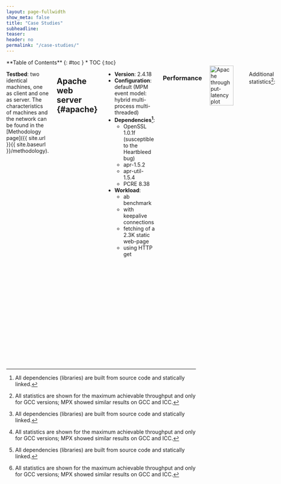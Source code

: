 ```yaml
---
layout: page-fullwidth
show_meta: false
title: "Case Studies"
subheadline:
teaser:
header: no
permalink: "/case-studies/"
---
```


<div class="row">
<div class="medium-4 medium-push-8 columns" markdown="1">
<div class="panel radius" markdown="1">
**Table of Contents**
{: #toc }
*  TOC
{:toc}
</div>
</div><!-- /.medium-4.columns -->



<div class="medium-8 medium-pull-4 columns" markdown="1">

**Testbed**: two identical machines, one as client and one as server.
The characteristics of machines and the network can be found in the [Methodology page]({{ site.url }}{{ site.baseurl }}/methodology).

## Apache web server  {#apache}

* **Version**: 2.4.18
* **Configuration**: default (MPM event model: hybrid multi-process multi-threaded)
* **Dependencies[^deps]**:
  * OpenSSL 1.0.1f (susceptible to the Heartbleed bug)
  * apr-1.5.2
  * apr-util-1.5.4
  * PCRE 8.38
* **Workload**:
  * ab benchmark
  * with keepalive connections
  * fetching of a 2.3K static web-page
  * using HTTP get

### Performance
<img class="t20" width="75%" src="{{ site.urlimg }}apache_tput.jpg" alt="Apache throughput-latency plot">

Additional statistics[^stats]:

|                        | Native | MPX  | ASan |
|:-----------------------|-------:|-----:|-----:|
| Throughput (MBit/s)    | 865    | 850  | 865  |
| CPU utilization (%)    | 480    | 510  | 500  |
| Instructions/cycle     | 0.6    | 0.63 | 0.74 |
|----
| Resident Set Size (MB) | 9.4    | 120  | 33   |
| Minor page faults (K)  | 2.6    | 4.1  | 9.6  |
|----
| L1 cache misses (%)    | 12     | 14   | 12   |
| LLC cache misses (%)   | 1.2    | **_8_**| 1.6  |
|=====
| (network is a bottleneck in all cases)

**Performance Summary**: GCC-MPX, ICC-MPX, and AddressSanitizer all show minimal overheads, achieving 95.3%, 95.7%, and 97.5% of native throughput. Overhead in latency did not exceed 5%. Such good performance is explained by the fact that our experiment was limited by the network and not CPU or memory.

**Memory Summary**: AddressSanitizer exhibits an expected 3.5X overhead. In contrast, MPX variants have dramatic 12.8X increase in memory consumption. This is explained by the fact that Apache allocates an additional 1MB of pointer-heavy data per each client, which in turn leads to the allocation of many Bounds Tables.

### Security

* **Bug**: Heartbleed, [official web-site](http://heartbleed.com/) and [detailed explanation](http://www.theregister.co.uk/2014/04/09/heartbleed_explained/)
* **Exploit script**: [by Jared Stafford and Travis Lee](https://github.com/OleksiiOleksenko/mpx_evaluation/blob/dev/experiments/exp_apache_security/heartbleed.py)

**Results**:

|                 | Native | MPX  | ASan |
|:----------------|-------:|-----:|-----:|
| Bug detected    | no     | yes  | yes  |

**Summary**: AddressSanitizer and GCC-MPX detect Heartbleed without any problems.

{% include alert text='**Note**. The actual situation with Heartbleed is more contrived. OpenSSL uses its own memory manager which partially bypasses the wrappers around malloc and mmap. Thus, in reality memory-safety approaches find Heartbleed only if the length parameter is greater than 32KB (the granularity at which OpenSSL allocates chunks of memory for its internal allocator). [More info](http://www.tedunangst.com/flak/post/heartbleed-vs-mallocconf).' %}


### Usability

**Issue 1**: While testing against Heartbleed, we discovered that ICC-MPX suffers from a run-time Intel compiler bug 5 in the x509_cb OpenSSL function, leading to a crash of Apache. This bug triggered only on HTTPS connections, thus allowing us to still run performance experiments on ICC-MPX. [See bug here](https://software.intel.com/en-us/forums/intel-c-compiler/topic/700550).


<small markdown="1">[Up to table of contents](#toc)</small>
{: .text-right }


## Nginx web server {#nginx}

* **Version**: 1.4.0 (susceptible to [this bug](http://cve.mitre.org/cgi-bin/cvename.cgi?name=cve-2013-2028))
* **Configuration**: worker_processes = auto (1 process per core)
* **Dependencies[^deps]**: OpenSSL 1.0.1f
* **Workload**:
  * ab benchmark
  * with keepalive connections
  * fetching of a 2.3K static web-page
  * using HTTP get

### Performance
<img class="t20" width="75%" src="{{ site.urlimg }}nginx_tput.jpg" alt="Nginx throughput-latency plot">

Additional statistics[^stats]:

|                        | Native | MPX  | ASan |
|:-----------------------|-------:|-----:|-----:|
| Throughput (MBit/s)    | 850    | 840  | 840  |
| CPU utilization (%)    | 225    | 265  | 300 |
| Instructions/cycle     | 0.81   | 0.82 | 0.81 |
|----
| Resident Set Size (MB) | 4.3    | 18   | **_380_**  |
| Minor page faults (K)  | 2.0    | 4.5  | **_1250_** |
|----
| L1 cache misses (%)    | 9      | 10   | 10   |
| LLC cache misses (%)   | 0.7    | 0.7  | **_9_**  |
|=====
| (network is a bottleneck in all cases)

**Performance Summary**: AddressSanitizer reaches 95% of native throughput, while GCC-MPX and ICC-MPX lag behind with 86% and 89.5% respectively. Similar to Apache, this experiment was network-bound, with CPU usage of 225% for native, 265% for MPX, and 300% for AddressSanitizer. (CPU usage numbers prove that HW-assisted approaches impose less CPU overheads.)

**Memory Summary**: MPX variants have a reasonable 4.2X memory overhead, but AddressSanitizer eats up 88X more memory (it also has 625X more page faults and 13% more LLC cache misses).

{% include alert text='Why MPX is slower than AddressSanitizer if their memory characteristics indicate otherwise? The reason for the horrifying AddressSanitizer numbers is its quarantine feature -- AddressSanitizer employs a special memory management system which avoids re-allocating the same memory region for new objects, thus decreasing the probability of temporal bugs such as use-after-free. Due to quarantine, AddressSanitizer experiences huge memory blow-up. When we disabled this feature, AddressSanitizer used only 24MB of memory.' %}


### Security

* **Bug**: Stack buffer overflow, [CVE-2013-2028](http://cve.mitre.org/cgi-bin/cvename.cgi?name=cve-2013-2028) and [detailed explanation](http://www.vnsecurity.net/research/2013/05/21/analysis-of-nginx-cve-2013-2028.html)
* **Exploit script**: [This Ruby script](https://github.com/OleksiiOleksenko/mpx_evaluation/blob/dev/experiments/exp_nginx_security/CVE-2013-2028.rb)

{% include alert text='**Note**. To exploit the bug, one needs to `apt-get install gem rubygems ruby-dev sqlite3 libsqlite3-dev` and `gem install ronin` in Ubuntu.' %}

**Results**:

|                 | Native | MPX  | ASan |
|:----------------|-------:|-----:|-----:|
| Bug detected    | no     | **no**  | yes   |

**Summary**: AddressSanitizer detects this bug, but both versions of MPX *do not*. The root cause is the run-time wrapper library: AddressSanitizer wraps all C library  functions including `recv`, and the wrapper -- not the Nginx instrumented code -- detects the stack buffer overflow. In case of both GCC-MPX and ICC-MPX, only the most widely used functions are wrapped and bounds-checked. That is why when `recv` is called, the overflow happens in the unprotected C library function and goes undetected by MPX.


### Usability

**Issue 1**: To successfully run Nginx under GCC-MPX with narrowing of bounds, we had to manually fix a variable-length array `name[1]` in the `ngx_hash_elt_t` struct to
`name[0]`.

**Issue 2**: ICC-MPX first crashed with a false positive in `ngx_http_merge_locations` function. The reason for this bug was a cast from a smaller type, which rendered the bounds too narrow for the new, larger type. Note that GCC-MPX did not experience the same problem because it enforces the first struct’s field to inherit the bounds of the whole object by default -- in contrast to ICC-MPX which takes a more rigorous stance. For our evaluation, we used the version of ICC-MPX with narrowing of bounds disabled.

<small markdown="1">[Up to table of contents](#toc)</small>
{: .text-right }


## Memcached caching system {#memcached}

* **Version**: 1.4.15 (susceptible to [this bug](http://www.cvedetails.com/cve/cve-2011-4971))
* **Configuration**: 8 threads (to keep all CPU cores busy)
* **Dependencies[^deps]**: libevent 2.0.22-stable
* **Workload**:
  * memaslap benchmark from libmemcached 1.0.16
  * with 10% ~400B sets and 90% ~1,700B gets

### Performance
<img class="t20" width="75%" src="{{ site.urlimg }}memcached_tput.jpg" alt="Memcached throughput-latency plot">

Additional statistics[^stats]:

|                        | Native | MPX  | ASan |
|:-----------------------|-------:|-----:|-----:|
| Throughput (MBit/s)    | 850    | 595  | 850  |
| CPU utilization (%)    | 300    | 320  | 345  |
| Instructions/cycle     | 0.85   | 0.7  | 0.92 |
|----
| Resident Set Size (MB) | 73     | **_352_**   | 95  |
| Minor page faults (K)  | 18     | **_86_**    | 26 |
|----
| L1 cache misses (%)    | 11     | 13   | 11   |
| LLC cache misses (%)   | 6      | **_13_**  | 6    |
|=====
| (network is a bottleneck only for native and ASan)

**Performance Summary**: AddressSanitizer performs on par with the native version. Both GCC-MPX and ICC-MPX achieved only 48−50% of maximum native throughput. In case of native and AddressSanitizer, performance of Memcached was limited by network. But it was not the case for MPX: Memcached exercised only 70% of the network bandwidth.

**Memory Summary**: While AddressSanitizer imposed only 30% memory overhead, both MPX variants used 350MB of memory (4.8X more than native). This huge memory overhead broke cache locality and resulted in 5.4X more page faults and 10−15% LLC misses, making MPX versions essentially memory-bound. (Indeed, the CPU utilization never exceeded 320%.)


### Security

* **Bug**: Buffer overflow due to signedness error, [CVE-2011-4971](http://www.cvedetails.com/cve/cve-2011-4971) and [detailed explanation](https://code.google.com/archive/p/memcached/issues/192)
* **Exploit script**: [Specially crafted TCP/IP packet](https://code.google.com/archive/p/memcached/issues/192)

**Results**:

|                 | Native | MPX  | ASan |
|:----------------|-------:|-----:|-----:|
| Bug detected    | no     | yes  | yes   |

**Summary**: All approaches detected buffer overflow in the affected function’s arguments and stopped the execution.


### Usability

We experienced no usability problems.

<small markdown="1">[Up to table of contents](#toc)</small>
{: .text-right }

</div><!-- /.medium-8.columns -->
</div><!-- /.row -->

[^stats]: All statistics are shown for the maximum achievable throughput and only for GCC versions; MPX showed similar results on GCC and ICC.

[^deps]: All dependencies (libraries) are built from source code and statically linked.